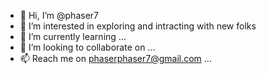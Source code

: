- 👋 Hi, I’m @phaser7
- 👀 I’m interested in exploring and intracting with new folks
- 🌱 I’m currently learning ...
- 💞️ I’m looking to collaborate on ...
- 📫 Reach me on phaserphaser7@gmail.com ...

<!---
phaser7/phaser7 is a ✨ special ✨ repository because its `README.md` (this file) appears on your GitHub profile.
You can click the Preview link to take a look at your changes.
--->
